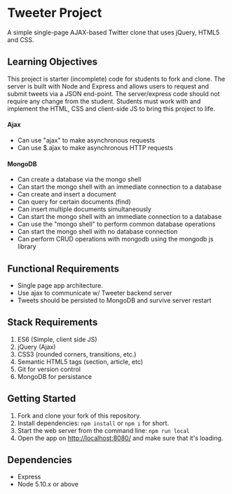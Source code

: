 Tweeter Project
============================

A simple single-page AJAX-based Twitter clone that uses jQuery, HTML5 and CSS.

## Learning Objectives

This project is starter (incomplete) code for students to fork and clone.
The server is built with Node and Express and allows users to request and submit tweets via a JSON end-point. The server/express code should not require any change from the student.
Students must work with and implement the HTML, CSS and client-side JS to bring this project to life.

#### Ajax
  - Can use "ajax" to make asynchronous requests
  - Can use $.ajax to make asynchronous HTTP requests

#### MongoDB
  - Can create a database via the mongo shell
  - Can start the mongo shell with an immediate connection to a database
  - Can create and insert a document
  - Can query for certain documents (find)
  - Can insert multiple documents simultaneously
  - Can start the mongo shell with an immediate connection to a database
  - Can use the "mongo shell" to perform common database operations
  - Can start the mongo shell with no database connection
  - Can perform CRUD operations with mongodb using the mongodb js library

## Functional Requirements
- Single page app architecture.
- Use ajax to communicate w/ Tweeter backend server
- Tweets should be persisted to MongoDB and survive server restart

## Stack Requirements

1. ES6 (Simple, client side JS)
2. jQuery (Ajax)
3. CSS3 (rounded corners, transitions, etc.)
4. Semantic HTML5 tags (section, article, etc)
5. Git for version control
6. MongoDB for persistance

## Getting Started

1. Fork and clone your fork of this repository.
2. Install dependencies: `npm install` or `npm i` for short.
3. Start the web server from the command line: `npm run local`
4. Open the app on <http://localhost:8080/> and make sure that it's loading.

## Dependencies

- Express
- Node 5.10.x or above




